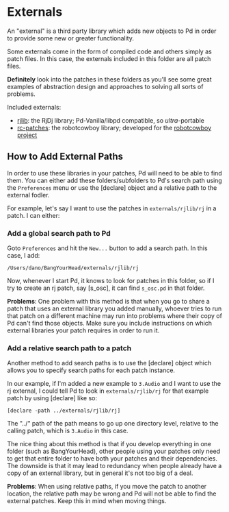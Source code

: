 Externals
=========

An "external" is a third party library which adds new objects to Pd in order to provide some new or greater functionality.

Some externals come in the form of compiled code and others simply as patch files. In this case, the externals included in this folder are all patch files.

**Definitely** look into the patches in these folders as you'll see some great examples of abstraction design and approaches to solving all sorts of problems.

Included externals:

* [rjlib](https://github.com/rjdj/rjlib): the RjDj library; Pd-Vanilla/libpd compatible, so *ultra*-portable
* [rc-patches](https://github.com/danomatika/rc-patches): the robotcowboy library; developed for the [robotcowboy project](http://robotcowoby.com)

How to Add External Paths
-------------------------

In order to use these libraries in your patches, Pd will need to be able to find them. You can either add these folders/subfolders to Pd's search path using the `Preferences` menu or use the [declare] object and a relative path to the external fodler.

For example, let's say I want to use the patches in `externals/rjlib/rj` in a patch. I can either:

### Add a global search path to Pd

Goto `Preferences` and hit the `New...` button to add a search path. In this case, I add:

    /Users/dano/BangYourHead/externals/rjlib/rj

Now, whenever I start Pd, it knows to look for patches in this folder, so if I try to create an rj patch, say \[s_osc\], it can find `s_osc.pd` in that folder.

**Problems**: One problem with this method is that when you go to share a patch that uses an external library you added manually, whoever tries to run that patch on a different machine may run into problems where their copy of Pd can't find those objects. Make sure you include instructions on which external libraries your patch requires in order to run it.

### Add a relative search path to a patch

Another method to add search paths is to use the \[declare\] object which allows you to specify search paths for each patch instance.

In our example, if I'm added a new example to `3.Audio` and I want to use the rj external, I could tell Pd to look in `externals/rjlib/rj` for that example patch by using [declare] like so:

    [declare -path ../externals/rjlib/rj]

The "../" path of the path means to go up one directory level, relative to the calling patch, which is `3.Audio` in this case.

The nice thing about this method is that if you develop everything in one folder (such as BangYourHead), other people using your patches only need to get that entire folder to have both your patches and their dependencies. The downside is that it may lead to redundancy when people already have a copy of an external library, but in general it's not too big of a deal.

**Problems**: When using relative paths, if you move the patch to another location, the relative path may be wrong and Pd will not be able to find the external patches. Keep this in mind when moving things.


